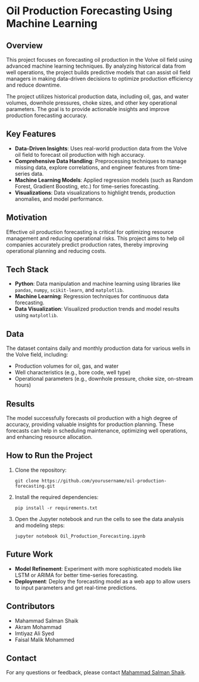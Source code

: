 
# Oil Production Forecasting Using Machine Learning

## Overview
This project focuses on forecasting oil production in the Volve oil field using advanced machine learning techniques. By analyzing historical data from well operations, the project builds predictive models that can assist oil field managers in making data-driven decisions to optimize production efficiency and reduce downtime.

The project utilizes historical production data, including oil, gas, and water volumes, downhole pressures, choke sizes, and other key operational parameters. The goal is to provide actionable insights and improve production forecasting accuracy.

## Key Features
- **Data-Driven Insights**: Uses real-world production data from the Volve oil field to forecast oil production with high accuracy.
- **Comprehensive Data Handling**: Preprocessing techniques to manage missing data, explore correlations, and engineer features from time-series data.
- **Machine Learning Models**: Applied regression models (such as Random Forest, Gradient Boosting, etc.) for time-series forecasting.
- **Visualizations**: Data visualizations to highlight trends, production anomalies, and model performance.

## Motivation
Effective oil production forecasting is critical for optimizing resource management and reducing operational risks. This project aims to help oil companies accurately predict production rates, thereby improving operational planning and reducing costs.

## Tech Stack
- **Python**: Data manipulation and machine learning using libraries like `pandas`, `numpy`, `scikit-learn`, and `matplotlib`.
- **Machine Learning**: Regression techniques for continuous data forecasting.
- **Data Visualization**: Visualized production trends and model results using `matplotlib`.

## Data
The dataset contains daily and monthly production data for various wells in the Volve field, including:
- Production volumes for oil, gas, and water
- Well characteristics (e.g., bore code, well type)
- Operational parameters (e.g., downhole pressure, choke size, on-stream hours)

## Results
The model successfully forecasts oil production with a high degree of accuracy, providing valuable insights for production planning. These forecasts can help in scheduling maintenance, optimizing well operations, and enhancing resource allocation.

## How to Run the Project
1. Clone the repository:
   ```
   git clone https://github.com/yourusername/oil-production-forecasting.git
   ```
2. Install the required dependencies:
   ```
   pip install -r requirements.txt
   ```
3. Open the Jupyter notebook and run the cells to see the data analysis and modeling steps:
   ```
   jupyter notebook Oil_Production_Forecasting.ipynb
   ```

## Future Work
- **Model Refinement**: Experiment with more sophisticated models like LSTM or ARIMA for better time-series forecasting.
- **Deployment**: Deploy the forecasting model as a web app to allow users to input parameters and get real-time predictions.

## Contributors
- Mahammad Salman Shaik
- Akram Mohammad
- Imtiyaz Ali Syed
- Faisal Malik Mohammed

## Contact
For any questions or feedback, please contact [Mahammad Salman Shaik](mailto:youremail@example.com).
